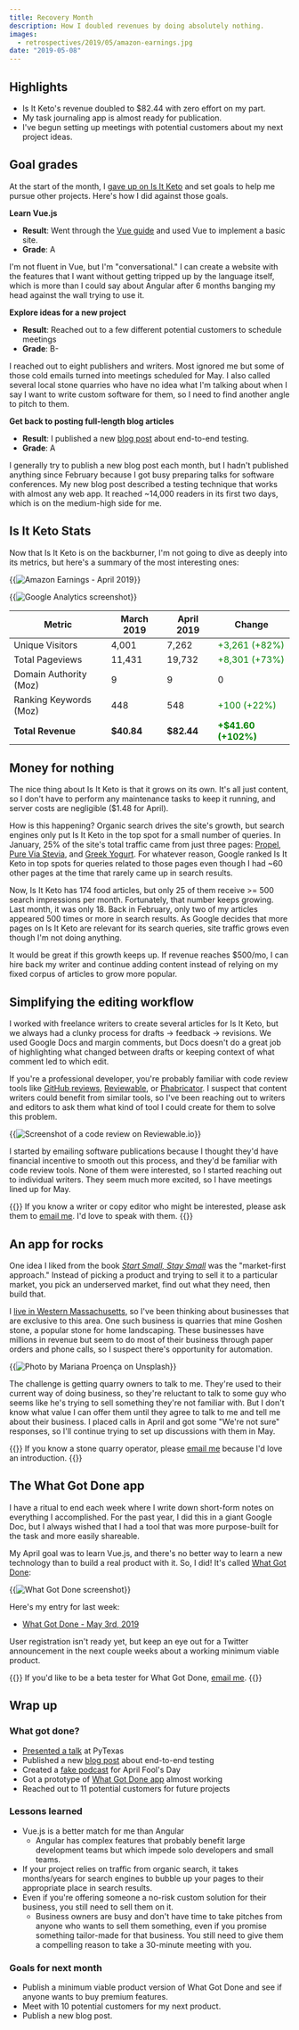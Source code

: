 ```yaml
---
title: Recovery Month
description: How I doubled revenues by doing absolutely nothing.
images:
  - retrospectives/2019/05/amazon-earnings.jpg
date: "2019-05-08"
---
```


## Highlights

- Is It Keto's revenue doubled to $82.44 with zero effort on my part.
- My task journaling app is almost ready for publication.
- I've begun setting up meetings with potential customers about my next project ideas.

## Goal grades

At the start of the month, I [gave up on Is It Keto](/retrospectives/2019/04/#calling-it-quits) and set goals to help me pursue other projects. Here's how I did against those goals.

**Learn Vue.js**

- **Result**: Went through the [Vue guide](https://vuejs.org/v2/guide/) and used Vue to implement a basic site.
- **Grade**: A

I'm not fluent in Vue, but I'm "conversational." I can create a website with the features that I want without getting tripped up by the language itself, which is more than I could say about Angular after 6 months banging my head against the wall trying to use it.

**Explore ideas for a new project**

- **Result**: Reached out to a few different potential customers to schedule meetings
- **Grade**: B-

I reached out to eight publishers and writers. Most ignored me but some of those cold emails turned into meetings scheduled for May. I also called several local stone quarries who have no idea what I'm talking about when I say I want to write custom software for them, so I need to find another angle to pitch to them.

**Get back to posting full-length blog articles**

- **Result**: I published a new [blog post](/painless-web-app-testing/) about end-to-end testing.
- **Grade**: A

I generally try to publish a new blog post each month, but I hadn't published anything since February because I got busy preparing talks for software conferences. My new blog post described a testing technique that works with almost any web app. It reached ~14,000 readers in its first two days, which is on the medium-high side for me.

## Is It Keto Stats

Now that Is It Keto is on the backburner, I'm not going to dive as deeply into its metrics, but here's a summary of the most interesting ones:

{{<img src="amazon-earnings.jpg" alt="Amazon Earnings - April 2019" caption="Amazon affiliate earnings - April 2019" max-width="800px">}}

{{<img src="google-analytics.jpg" alt="Google Analytics screenshot" caption="User sessions - May 2018 through April 2019" max-width="860px">}}

| Metric                 | March 2019 | April 2019 | Change                                         |
| ---------------------- | ---------- | ---------- | ---------------------------------------------- |
| Unique Visitors        | 4,001      | 7,262      | <font color="green">+3,261 (+82%)</font>       |
| Total Pageviews        | 11,431     | 19,732     | <font color="green">+8,301 (+73%)</font>       |
| Domain Authority (Moz) | 9          | 9          | 0                                              |
| Ranking Keywords (Moz) | 448        | 548        | <font color="green">+100 (+22%)</font>         |
| **Total Revenue**      | **$40.84** | **$82.44** | **<font color="green">+$41.60 (+102%)</font>** |

## Money for nothing

The nice thing about Is It Keto is that it grows on its own. It's all just content, so I don't have to perform any maintenance tasks to keep it running, and server costs are negligible ($1.48 for April).

How is this happening? Organic search drives the site's growth, but search engines only put Is It Keto in the top spot for a small number of queries. In January, 25% of the site's total traffic came from just three pages: [Propel](https://isitketo.org/propel), [Pure Via Stevia](https://isitketo.org/pure-via-stevia), and [Greek Yogurt](https://isitketo.org/greek-yogurt). For whatever reason, Google ranked Is It Keto in top spots for queries related to those pages even though I had ~60 other pages at the time that rarely came up in search results.

Now, Is It Keto has 174 food articles, but only 25 of them receive >= 500 search impressions per month. Fortunately, that number keeps growing. Last month, it was only 18. Back in February, only two of my articles appeared 500 times or more in search results. As Google decides that more pages on Is It Keto are relevant for its search queries, site traffic grows even though I'm not doing anything.

It would be great if this growth keeps up. If revenue reaches $500/mo, I can hire back my writer and continue adding content instead of relying on my fixed corpus of articles to grow more popular.

## Simplifying the editing workflow

I worked with freelance writers to create several articles for Is It Keto, but we always had a clunky process for drafts -> feedback -> revisions. We used Google Docs and margin comments, but Docs doesn't do a great job of highlighting what changed between drafts or keeping context of what comment led to which edit.

If you're a professional developer, you're probably familiar with code review tools like [GitHub reviews](https://github.com/features/code-review/), [Reviewable](https://reviewable.io/), or [Phabricator](https://www.phacility.com/). I suspect that content writers could benefit from similar tools, so I've been reaching out to writers and editors to ask them what kind of tool I could create for them to solve this problem.

{{<img src="reviewable.jpg" alt="Screenshot of a code review on Reviewable.io" caption="I want to make this but for content instead of code" max-width="950px" has-border="true">}}

I started by emailing software publications because I thought they'd have financial incentive to smooth out this process, and they'd be familiar with code review tools. None of them were interested, so I started reaching out to individual writers. They seem much more excited, so I have meetings lined up for May.

{{<notice type="info">}}
If you know a writer or copy editor who might be interested, please ask them to [email me](/about/). I'd love to speak with them.
{{</notice>}}

## An app for rocks

One idea I liked from the book [_Start Small, Stay Small_](/book-reports/start-small-stay-small/) was the "market-first approach." Instead of picking a product and trying to sell it to a particular market, you pick an underserved market, find out what they need, then build that.

I [live in Western Massachusetts](/solo-developer-year-1/#so-i-bought-a-house), so I've been thinking about businesses that are exclusive to this area. One such business is quarries that mine Goshen stone, a popular stone for home landscaping. These businesses have millions in revenue but seem to do most of their business through paper orders and phone calls, so I suspect there's opportunity for automation.

{{<img src="quarry.jpg" alt="Photo by Mariana Proença on Unsplash" caption="Maybe what this quarry really needs is a good SaaS app" max-width="800px">}}

The challenge is getting quarry owners to talk to me. They're used to their current way of doing business, so they're reluctant to talk to some guy who seems like he's trying to sell something they're not familiar with. But I don't know what value I can offer them until they agree to talk to me and tell me about their business. I placed calls in April and got some "We're not sure" responses, so I'll continue trying to set up discussions with them in May.

{{<notice type="info">}}
If you know a stone quarry operator, please [email me](/about/) because I'd love an introduction.
{{</notice>}}

## The What Got Done app

I have a ritual to end each week where I write down short-form notes on everything I accomplished. For the past year, I did this in a giant Google Doc, but I always wished that I had a tool that was more purpose-built for the task and more easily shareable.

My April goal was to learn Vue.js, and there's no better way to learn a new technology than to build a real product with it. So, I did! It's called [What Got Done](https://whatgotdone.com):

{{<img src="whatgotdone.jpg" alt="What Got Done screenshot" caption="A first look at my new task journaling app, What Got Done" max-width="800px">}}

Here's my entry for last week:

- [What Got Done - May 3rd, 2019](https://whatgotdone.com/michael/2019-05-03)

User registration isn't ready yet, but keep an eye out for a Twitter announcement in the next couple weeks about a working minimum viable product.

{{<notice type="info">}}
If you'd like to be a beta tester for What Got Done, [email me](/about/).
{{</notice>}}

## Wrap up

### What got done?

- [Presented a talk](/retrospectives/pytexas-2019-notes/) at PyTexas
- Published a new [blog post](/painless-web-app-testing/) about end-to-end testing
- Created a [fake podcast](https://twitter.com/deliberatecoder/status/1112688989306318850) for April Fool's Day
- Got a prototype of [What Got Done app](https://whatgotdone.com) almost working
- Reached out to 11 potential customers for future projects

### Lessons learned

- Vue.js is a better match for me than Angular
  - Angular has complex features that probably benefit large development teams but which impede solo developers and small teams.
- If your project relies on traffic from organic search, it takes months/years for search engines to bubble up your pages to their appropriate place in search results.
- Even if you're offering someone a no-risk custom solution for their business, you still need to sell them on it.
  - Business owners are busy and don't have time to take pitches from anyone who wants to sell them something, even if you promise something tailor-made for that business. You still need to give them a compelling reason to take a 30-minute meeting with you.

### Goals for next month

- Publish a minimum viable product version of What Got Done and see if anyone wants to buy premium features.
- Meet with 10 potential customers for my next product.
- Publish a new blog post.

